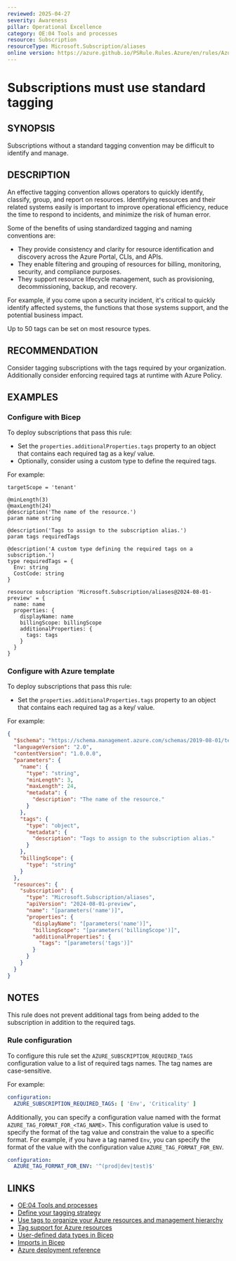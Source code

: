 ```yaml
---
reviewed: 2025-04-27
severity: Awareness
pillar: Operational Excellence
category: OE:04 Tools and processes
resource: Subscription
resourceType: Microsoft.Subscription/aliases
online version: https://azure.github.io/PSRule.Rules.Azure/en/rules/Azure.Subscription.RequiredTags/
---
```


# Subscriptions must use standard tagging

## SYNOPSIS

Subscriptions without a standard tagging convention may be difficult to identify and manage.

## DESCRIPTION

An effective tagging convention allows operators to quickly identify, classify, group, and report on resources.
Identifying resources and their related systems easily is important to improve operational efficiency,
reduce the time to respond to incidents, and minimize the risk of human error.

Some of the benefits of using standardized tagging and naming conventions are:

- They provide consistency and clarity for resource identification and discovery across the Azure Portal, CLIs, and APIs.
- They enable filtering and grouping of resources for billing, monitoring, security, and compliance purposes.
- They support resource lifecycle management, such as provisioning, decommissioning, backup, and recovery.

For example, if you come upon a security incident, it's critical to quickly identify affected systems,
the functions that those systems support, and the potential business impact.

Up to 50 tags can be set on most resource types.

## RECOMMENDATION

Consider tagging subscriptions with the tags required by your organization.
Additionally consider enforcing required tags at runtime with Azure Policy.

## EXAMPLES

### Configure with Bicep

To deploy subscriptions that pass this rule:

- Set the `properties.additionalProperties.tags` property to an object that contains each required tag as a key/ value.
- Optionally, consider using a custom type to define the required tags.

For example:

```bicep
targetScope = 'tenant'

@minLength(3)
@maxLength(24)
@description('The name of the resource.')
param name string

@description('Tags to assign to the subscription alias.')
param tags requiredTags

@description('A custom type defining the required tags on a subscription.')
type requiredTags = {
  Env: string
  CostCode: string
}

resource subscription 'Microsoft.Subscription/aliases@2024-08-01-preview' = {
  name: name
  properties: {
    displayName: name
    billingScope: billingScope
    additionalProperties: {
      tags: tags
    }
  }
}
```

<!-- external:avm avm/res/resources/resource-group tags -->

### Configure with Azure template

To deploy subscriptions that pass this rule:

- Set the `properties.additionalProperties.tags` property to an object that contains each required tag as a key/ value.

For example:

```json
{
  "$schema": "https://schema.management.azure.com/schemas/2019-08-01/tenantDeploymentTemplate.json#",
  "languageVersion": "2.0",
  "contentVersion": "1.0.0.0",
  "parameters": {
    "name": {
      "type": "string",
      "minLength": 3,
      "maxLength": 24,
      "metadata": {
        "description": "The name of the resource."
      }
    },
    "tags": {
      "type": "object",
      "metadata": {
        "description": "Tags to assign to the subscription alias."
      }
    },
    "billingScope": {
      "type": "string"
    }
  },
  "resources": {
    "subscription": {
      "type": "Microsoft.Subscription/aliases",
      "apiVersion": "2024-08-01-preview",
      "name": "[parameters('name')]",
      "properties": {
        "displayName": "[parameters('name')]",
        "billingScope": "[parameters('billingScope')]",
        "additionalProperties": {
          "tags": "[parameters('tags')]"
        }
      }
    }
  }
}
```

## NOTES

This rule does not prevent additional tags from being added to the subscription in addition to the required tags.

### Rule configuration

<!-- module:config rule AZURE_SUBSCRIPTION_REQUIRED_TAGS -->

To configure this rule set the `AZURE_SUBSCRIPTION_REQUIRED_TAGS` configuration value to a list of required tags names.
The tag names are case-sensitive.

For example:

```yaml
configuration:
  AZURE_SUBSCRIPTION_REQUIRED_TAGS: [ 'Env', 'Criticality' ]
```

Additionally, you can specify a configuration value named with the format `AZURE_TAG_FORMAT_FOR_<TAG_NAME>`.
This configuration value is used to specify the format of the tag value and constrain the value to a specific format.
For example, if you have a tag named `Env`, you can specify the format of the value with the configuration value `AZURE_TAG_FORMAT_FOR_ENV`.

```yaml
configuration:
  AZURE_TAG_FORMAT_FOR_ENV: '^(prod|dev|test)$'
```

## LINKS

- [OE:04 Tools and processes](https://learn.microsoft.com/azure/well-architected/operational-excellence/tools-processes)
- [Define your tagging strategy](https://learn.microsoft.com/azure/cloud-adoption-framework/ready/azure-best-practices/resource-tagging)
- [Use tags to organize your Azure resources and management hierarchy](https://learn.microsoft.com/azure/azure-resource-manager/management/tag-resources)
- [Tag support for Azure resources](https://learn.microsoft.com/azure/azure-resource-manager/management/tag-support)
- [User-defined data types in Bicep](https://learn.microsoft.com/azure/azure-resource-manager/bicep/user-defined-data-types)
- [Imports in Bicep](https://learn.microsoft.com/azure/azure-resource-manager/bicep/bicep-import)
- [Azure deployment reference](https://learn.microsoft.com/azure/templates/microsoft.subscription/aliases)
